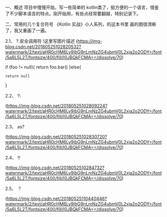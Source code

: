一、概述
项目中慢慢开始，写一些简单的 kotlin类了，挺方便的一个语言，借鉴了不少脚本语言的特点。刚开始用，有些点经常要翻越，特别记录下。

二、常用的几个复合符号
《Kotlin 实战》小人系列，的这本书里 画的图很清晰了，我又重画了一遍。

2.1、 ?.安全调用符
!这里写图片描述
(https://img-blog.csdn.net/20180525102820532?watermark/2/text/aHR0cHM6Ly9ibG9nLmNzZG4ubmV0L2xja2o2ODY=/font/5a6L5L2T/fontsize/400/fill/I0JBQkFCMA==/dissolve/70)

if (foo != null){
    return foo.bar()
}else{

    return null
}

2.2、 ?:

(https://img-blog.csdn.net/20180525102809224?watermark/2/text/aHR0cHM6Ly9ibG9nLmNzZG4ubmV0L2xja2o2ODY=/font/5a6L5L2T/fontsize/400/fill/I0JBQkFCMA==/dissolve/70)

2.3、 as?

(https://img-blog.csdn.net/20180525102830720?watermark/2/text/aHR0cHM6Ly9ibG9nLmNzZG4ubmV0L2xja2o2ODY=/font/5a6L5L2T/fontsize/400/fill/I0JBQkFCMA==/dissolve/70)

2.4、 !!

(https://img-blog.csdn.net/2018052510284732?watermark/2/text/aHR0cHM6Ly9ibG9nLmNzZG4ubmV0L2xja2o2ODY=/font/5a6L5L2T/fontsize/400/fill/I0JBQkFCMA==/dissolve/70)

2.5、 ？

(https://img-blog.csdn.net/20180525110440446?watermark/2/text/aHR0cHM6Ly9ibG9nLmNzZG4ubmV0L2xja2o2ODY=/font/5a6L5L2T/fontsize/400/fill/I0JBQkFCMA==/dissolve/70)
